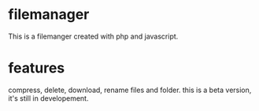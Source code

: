 # filemanager

This is a filemanger created with php and javascript.

# features
compress, delete, download, rename files and folder.
this is a beta version, it's still in developement.
